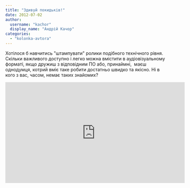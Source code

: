 ```yaml
---
title: "Здивуй покидьків!"
date: 2012-07-02
author: 
  username: "kachor"
  display_name: "Андрій Качор"
categories: 
  - "kolonka-avtora"
---
```


Хотілося б навчитись "штампувати" ролики подібного технічного рівня. Скільки важливого доступно і легко можна вмістити в аудіовізуальному форматі, якщо дружиш з відповідним ПО або, принаймні,  маєш однодумця, котрий вміє таке робити достатньо швидко та якісно. Ні в кого з вас, часом, немає таких знайомих?

<iframe src="https://www.youtube.com/embed/mYH4HbGJzm8" frameborder="0" width="560" height="315"></iframe>
